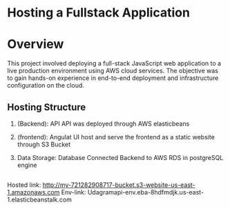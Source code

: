 # Hosting a Fullstack Application

# Overview

This project involved deploying a full-stack JavaScript web application to a live production environment using AWS cloud services. The objective was to gain hands-on experience in end-to-end deployment and infrastructure configuration on the cloud.
## Hosting Structure

1. (Backend): API
    API was deployed through AWS elasticbeans

2. (frontend): Angulat UI
    host and serve the frontend as a static website through S3 Bucket

3. Data Storage: Database
   Connected Backend to AWS RDS in postgreSQL engine

   ##

Hosted link: http://my-721282908717-bucket.s3-website-us-east-1.amazonaws.com
Env-link: Udagramapi-env.eba-8hdfmdjk.us-east-1.elasticbeanstalk.com 
